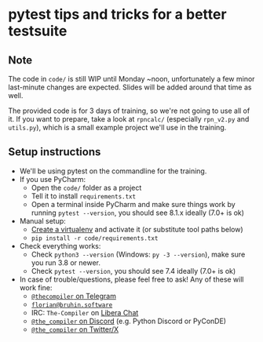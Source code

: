 # pytest tips and tricks for a better testsuite

## Note

The code in `code/` is still WIP until Monday ~noon, unfortunately a few minor
last-minute changes are expected. Slides will be added around that time as well.

The provided code is for 3 days of training, so we're not going to use all of
it. If you want to prepare, take a look at `rpncalc/` (especially `rpn_v2.py`
and `utils.py`), which is a small example project we'll use in the training.

## Setup instructions

- We'll be using pytest on the commandline for the training.
- If you use PyCharm:
    - Open the `code/` folder as a project
    - Tell it to install `requirements.txt`
    - Open a terminal inside PyCharm and make sure things work by running
      `pytest --version`, you should see 8.1.x ideally (7.0+ is ok)
- Manual setup:
    - [Create a virtualenv](https://chriswarrick.com/blog/2018/09/04/python-virtual-environments/) and activate it (or substitute tool paths below)
    - `pip install -r code/requirements.txt`
- Check everything works:
    - Check `python3 --version` (Windows: `py -3 --version`), make sure you run 3.8 or newer.
    - Check `pytest --version`, you should see 7.4 ideally (7.0+ is ok)
- In case of trouble/questions, please feel free to ask! Any of these will work fine:
    - [`@thecompiler` on Telegram](https://telegram.me/thecompiler)
    - [`florian@bruhin.software`](mailto:florian@bruhin.software)
    - IRC: `The-Compiler` on [Libera Chat](https://libera.chat/)
    - [`@the_compiler` on Discord](https://discord.com/users/329364263896481802) (e.g. Python Discord or PyConDE)
    - [`@the_compiler` on Twitter/X](https://twitter.com/the_compiler)
